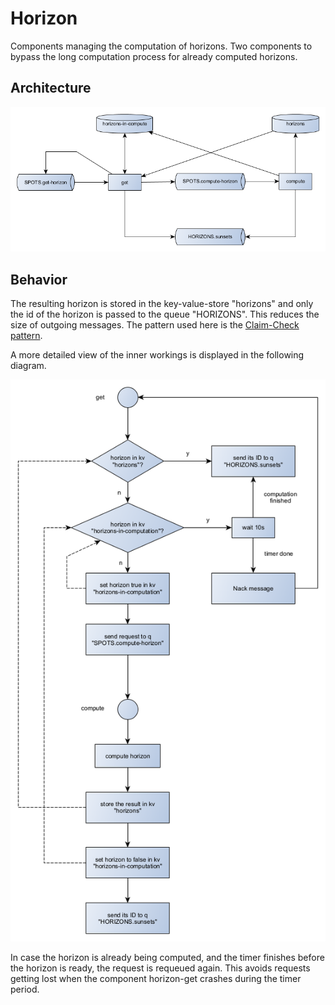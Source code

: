 # Horizon

Components managing the computation of horizons.
Two components to bypass the long computation process for already computed horizons.

## Architecture

![arch](../Diagrams/architecture-horizon.png)

## Behavior

The resulting horizon is stored in the key-value-store "horizons" and only the id of the horizon is passed to the queue "HORIZONS".
This reduces the size of outgoing messages.
The pattern used here is the [Claim-Check pattern](https://www.enterpriseintegrationpatterns.com/patterns/messaging/StoreInLibrary.html).

A more detailed view of the inner workings is displayed in the following diagram.

![flow](../Diagrams/flow-horizon.png)

In case the horizon is already being computed, and the timer finishes before the horizon is ready, the request is requeued again.
This avoids requests getting lost when the component horizon-get crashes during the timer period.
